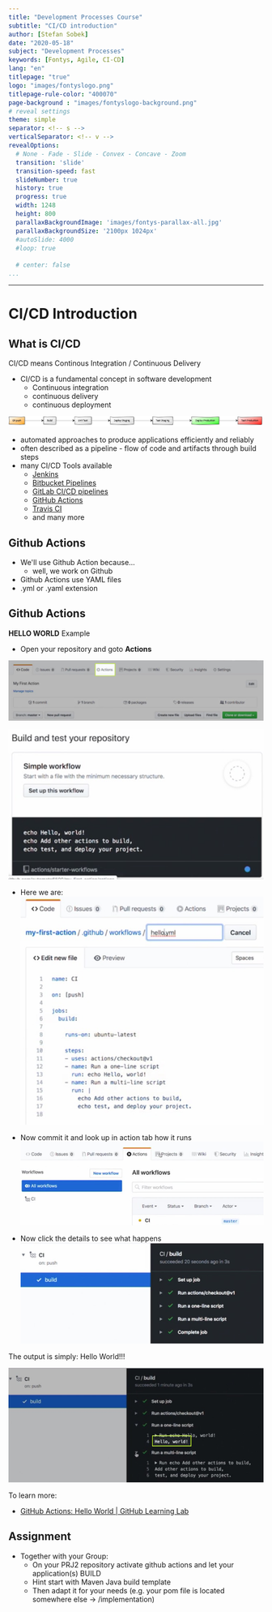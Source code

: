 ```yaml
---
title: "Development Processes Course"
subtitle: "CI/CD introduction"
author: [Stefan Sobek]
date: "2020-05-18"
subject: "Development Processes"
keywords: [Fontys, Agile, CI-CD]
lang: "en"
titlepage: "true"
logo: "images/fontyslogo.png"
titlepage-rule-color: "400070"
page-background : "images/fontyslogo-background.png"
# reveal settings
theme: simple
separator: <!-- s -->
verticalSeparator: <!-- v -->
revealOptions:
  # None - Fade - Slide - Convex - Concave - Zoom
  transition: 'slide'
  transition-speed: fast
  slideNumber: true
  history: true
  progress: true
  width: 1248
  height: 800
  parallaxBackgroundImage: 'images/fontys-parallax-all.jpg'
  parallaxBackgroundSize: '2100px 1024px'
  #autoSlide: 4000
  #loop: true

  # center: false
...
```

---

# CI/CD Introduction
<!-- .slide: data-background="images/slides-headline-background.jpg" -->
<!-- s -->

## What is CI/CD

CI/CD means Continous Integration / Continuous Delivery

- CI/CD is a fundamental concept in software development<!-- .element: class="fragment" -->
  - Continuous integration<!-- .element: class="fragment" -->
  - continuous delivery<!-- .element: class="fragment" -->
  - continuous deployment<!-- .element: class="fragment" -->

![CI-CD pipeline example](images/ci-cd-pipeline.jpg)
<!-- .element: class="fragment" -->
<!-- s -->

- automated approaches to produce applications efficiently and reliably
- often described as a pipeline - flow of code and artifacts through build steps
- many CI/CD Tools available
  - [Jenkins](https://www.jenkins.io/)
  - [Bitbucket Pipelines](https://bitbucket.org/product/de/features/pipelines)
  - [GitLab CI/CD pipelines](https://docs.gitlab.com/ee/ci/pipelines/)
  - [GitHub Actions](https://github.com/actions)
  - [Travis CI](https://travis-ci.org/)
  - and many more

<!-- s -->

## Github Actions

- We'll use Github Action because...<!-- .element: class="fragment" -->
  - well, we work on Github <!-- .element: class="fragment" -->
- Github Actions use YAML files <!-- .element: class="fragment" -->
- .yml or .yaml extension<!-- .element: class="fragment" -->

<!-- s -->

## Github Actions 

**HELLO WORLD** Example

- Open your repository and goto **Actions**
  
![actions-01](images/actions-01.jpg)<!-- .element: class="fragment" -->
<!-- s -->
![actions-01](images/actions-02.jpg)

<!-- s -->

- Here we are: 
![actions-01](images/actions-03.jpg)<!-- .element: class="fragment" -->
<!-- s -->
- Now commit it and look up in action tab how it runs
![actions-01](images/actions-04.jpg)<!-- .element: class="fragment" -->
<!-- s -->
- Now click the details to see what happens
![actions-01](images/actions-05.jpg)<!-- .element: class="fragment" -->
<!-- s -->
The output is simply: Hello World!!!

![actions-01](images/actions-06.jpg)

To learn more: 
- [GitHub Actions: Hello World | GitHub Learning Lab](https://lab.github.com/githubtraining/github-actions:-hello-world)

<!-- s -->

## Assignment

- Together with your Group:<!-- .element: class="fragment" -->
  - On your PRJ2 repository activate github actions and let your application(s) BUILD<!-- .element: class="fragment" -->
  - Hint start with Maven Java build template<!-- .element: class="fragment" -->
  - Then adapt it for your needs (e.g. your pom file is located somewhere else -> /implementation)<!-- .element: class="fragment" -->
